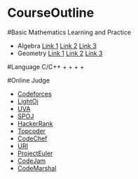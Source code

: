 # CourseOutline

#Basic Mathematics Learning and Practice
 + Algebra
   [Link 1](https://brilliant.org/math/algebra/algebraic-expressions)
   [Link 2](https://schoolyourself.org/learn)
   [Link 3](https://www.khanacademy.org/math/algebra-basics)
 + Geometry
   [Link 1](https://schoolyourself.org/learn)
   [Link 2](https://brilliant.org/math/geometry/geometric-measurement)
   [Link 3](https://www.khanacademy.org/math/geometry)

#Language C/C++
 + 
 + 
 + 
 + 

#Online Judge
 + [Codeforces](https://www.codeforces.com)  
 + [LightOj](https://www.lightoj.com)  
 + [UVA](https://www.uva.onlinejudge.org)  
 + [SPOJ](https://www.spoj.com)  
 + [HackerRank](https://www.hackerrank.com)  
 + [Topcoder](https://www.topcoder.com)  
 + [CodeChef](https://www.codechef.com)  
 + [URI](https://www.urionlinejudge.com.br)  
 + [ProjectEuler](https://www.projecteuler.net)  
 + [CodeJam](https://code.google.com/codejam)  
 + [CodeMarshal](https://algo.codemarshal.org)  
